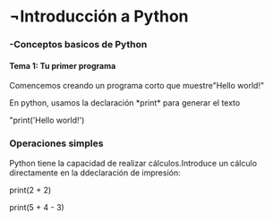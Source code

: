 <h1>¬Introducción a Python</h1>
  <h3>-Conceptos basicos de Python</h3>

   <p><h4>Tema 1: Tu primer programa</h4></p>
      <p>Comencemos creando un programa corto que muestre"Hello world!"</p>
      <p>En python, usamos la declaración *print* para generar el texto</p>
      <p>"print('Hello world!')</p>

  <h3>Operaciones simples</h3>
 
   <p>Python tiene la capacidad de realizar cálculos.Introduce un cálculo
    directamente en la ddeclaración de impresión:</p>
      <p>print(2 + 2)</p>
      <p>print(5 + 4 - 3) </p>
